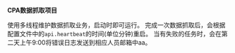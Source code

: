 **CPA数据抓取项目**

使用多线程维护数据抓取业务，启动时即可运行。
完成一次数据抓取后，会根据配置文件中的``api.heartbeat``的时间(单位分钟)重启。
当有失败的任务时，会在第二天上午9:00将错误日志发送到相应人员邮箱中aa。
